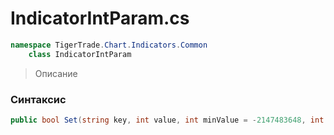 
# IndicatorIntParam.cs
```csharp
namespace TigerTrade.Chart.Indicators.Common  
    class IndicatorIntParam
```

> Описание

### Синтаксис
```csharp
public bool Set(string key, int value, int minValue = -2147483648, int maxValue = 2147483647)
```
